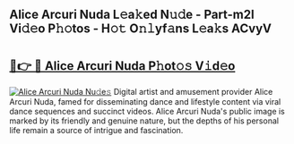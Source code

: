 ## Alice Arcuri Nuda L𝚎a𝚔ed N𝚞𝚍e - Part-m2l Vi𝚍𝚎o P𝚑𝚘tos - H𝚘𝚝 O𝚗𝚕yf𝚊ns L𝚎a𝚔s ACvyV

# <h2><a href="http://kfa0wq.oniu.top/?m=Alice+Arcuri+Nuda">🔗👉 🔴 Alice Arcuri Nuda P𝚑ot𝚘𝚜 V𝚒d𝚎o</a></h2>

[![Alice Arcuri Nuda Nu𝚍e𝚜](https://i.imgur.com/0qMVB7G.gif)](http://kfa0wq.oniu.top/?m=Alice+Arcuri+Nuda)
Digital artist and amusement provider Alice Arcuri Nuda, famed for disseminating dance and lifestyle content via viral dance sequences and succinct videos. Alice Arcuri Nuda's public image is marked by its friendly and genuine nature, but the depths of his personal life remain a source of intrigue and fascination.  
